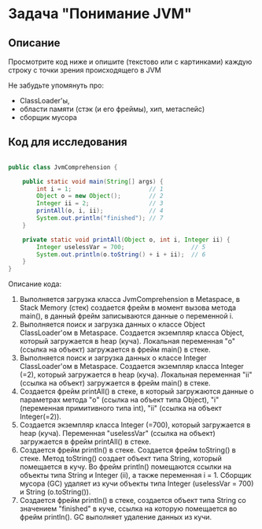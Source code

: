 # Задача "Понимание JVM"

## Описание
Просмотрите код ниже и опишите (текстово или с картинками) каждую строку с точки зрения происходящего в JVM  

Не забудьте упомянуть про: 
- ClassLoader'ы, 
- области памяти (стэк (и его фреймы), хип, метаспейс)  
- сборщик мусора

## Код для исследования
```java

public class JvmComprehension {

    public static void main(String[] args) {
        int i = 1;                      // 1
        Object o = new Object();        // 2
        Integer ii = 2;                 // 3
        printAll(o, i, ii);             // 4
        System.out.println("finished"); // 7
    }

    private static void printAll(Object o, int i, Integer ii) {
        Integer uselessVar = 700;                   // 5
        System.out.println(o.toString() + i + ii);  // 6
    }
}

```
Описание кода:
1. Выполняется загрузка класса JvmComprehension в Metaspace, в Stack Memory (стек) создается фрейм в момент вызова метода main(), в данный фрейм записываются данные о переменной i.
2. Выполняется поиск и загрузка данных о классе Object ClassLoader'ом в Metaspace. Создается экземпляр класса Object, который загружается в heap (куча). Локальная переменная "o" (ссылка на объект) загружается в фрейм main() в стеке.
3. Выполняется поиск и загрузка данных о классе Integer ClassLoader'ом в Metaspace. Создается экземпляр класса Integer (=2), который загружается в heap (куча). Локальная переменная "ii" (ссылка на объект) загружается в фрейм main() в стеке.
4. Создается фрейм printAll() в стеке, в который загружаются данные о параметрах метода "o" (ссылка на объект типа Object), "i" (переменная примитивного типа int), "ii" (ссылка на объект Integer(=2)).
5. Создается экземпляр класса Integer (=700), который загружается в heap (куча). Переменная "uselessVar" (ссылка на объект) загружается в фрейм printAll() в стеке.
6. Создается фрейм println() в стеке. Создается фрейм toString() в стеке. Метод toString() создает объект типа String, который помещается в кучу. Во фрейм println() помещаются ссылки на объекты типа String и Integer (ii), а также переменная i = 1. Сборщик мусора (GC) удаляет из кучи объекты типа Integer (uselessVar = 700) и String (o.toString()).
7. Создается фрейм println() в стеке, создается объект типа String со значением "finished" в куче, ссылка на которую помещается во фрейм println(). GC выполняет удаление данных из кучи.
